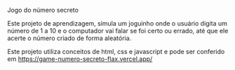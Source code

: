 Jogo do número secreto

Este projeto de aprendizagem, simula um joguinho onde o usuário digita um número de 1 a 10 e o computador vai falar se foi certo ou errado, 
até que ele acerte o número criado de forma aleatória.

Este projeto utiliza conceitos de html, css e javascript e pode ser conferido em https://game-numero-secreto-flax.vercel.app/
